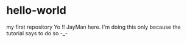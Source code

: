 # hello-world
my first repository
Yo !!
JayMan here. I'm doing this only because the tutorial says to do so -_-
